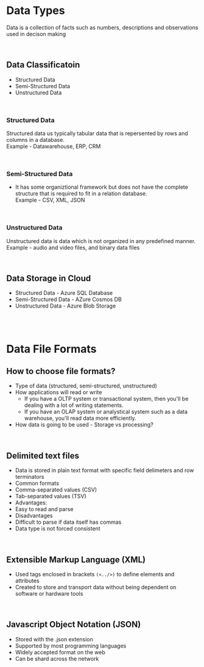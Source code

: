 # Data Types

Data is a collection of facts such as numbers, descriptions and observations used in decison making

<br>

## Data Classificatoin

- Structured Data
- Semi-Structured Data
- Unstructured Data

<br>

### Structured Data

Structured data us typically tabular data that is repersented by rows and columns in a database. <br>
Example - Datawarehouse, ERP, CRM

<br>

### Semi-Structured Data

- It has some organiztional framework but does not have the complete structure that is required to fit in a relation database. <br>
Example - CSV, XML, JSON


<br>

### Unstructured Data

Unstructured data is data which is not organized in any predefined manner. <br>
Example - audio and video files, and binary data files

<br>

## Data Storage in Cloud

- Structured Data - Azure SQL Database
- Semi-Structured Data - AZure Cosmos DB
- Unstructured Data - Azure Blob Storage

<br>
<br>

# Data File Formats

## How to choose file formats?

- Type of data (structured, semi-structured, unstructured)
- How applications will read or write
  - If you have a OLTP system or transactional system, then you'll be dealing with a lot of writing statements.
  - If you have an OLAP system or analystical system such as a data warehouse, you'll read data more efficiently. 
- How data is going to be used - Storage vs processing?

<br>

## Delimited text files

- Data is stored in plain text format with specific field delimeters and row terminators
- Common formats
 - Comma-separated values (CSV)
 - Tab-separated values (TSV)
- Advantages:
 - Easy to read and parse
- Disadvantages
 - Difficult to parse if data itself has commas
 - Data type is not forced consistent

<br>

## Extensible Markup Language (XML)

- Used tags enclosed in brackets `(<../>)` to define elements and attributes
- Created to store and transport data without being dependent on software or hardware tools

<br>

## Javascript Object Notation (JSON)

- Stored with the .json extension
- Supported by most programming languages
- Widely accepted format on the web
 - Can be shard across the network
